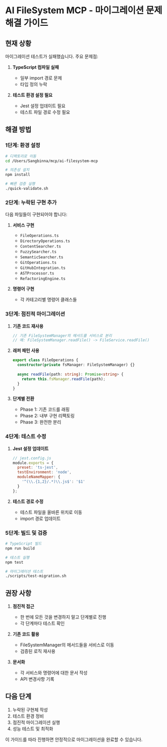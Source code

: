 # AI FileSystem MCP - 마이그레이션 문제 해결 가이드

## 현재 상황

마이그레이션 테스트가 실패했습니다. 주요 문제점:

1. **TypeScript 컴파일 실패**
   - 일부 import 경로 문제
   - 타입 정의 누락

2. **테스트 환경 설정 필요**
   - Jest 설정 업데이트 필요
   - 테스트 파일 경로 수정 필요

## 해결 방법

### 1단계: 환경 설정
```bash
# 디렉토리로 이동
cd /Users/Sangbinna/mcp/ai-filesystem-mcp

# 의존성 설치
npm install

# 빠른 검증 실행
./quick-validate.sh
```

### 2단계: 누락된 구현 추가

다음 파일들이 구현되어야 합니다:

1. **서비스 구현**
   - `FileOperations.ts`
   - `DirectoryOperations.ts`
   - `ContentSearcher.ts`
   - `FuzzySearcher.ts`
   - `SemanticSearcher.ts`
   - `GitOperations.ts`
   - `GitHubIntegration.ts`
   - `ASTProcessor.ts`
   - `RefactoringEngine.ts`

2. **명령어 구현**
   - 각 카테고리별 명령어 클래스들

### 3단계: 점진적 마이그레이션

1. **기존 코드 재사용**
   ```typescript
   // 기존 FileSystemManager의 메서드를 서비스로 분리
   // 예: FileSystemManager.readFile() -> FileService.readFile()
   ```

2. **래퍼 패턴 사용**
   ```typescript
   export class FileOperations {
     constructor(private fsManager: FileSystemManager) {}
     
     async readFile(path: string): Promise<string> {
       return this.fsManager.readFile(path);
     }
   }
   ```

3. **단계별 전환**
   - Phase 1: 기존 코드를 래핑
   - Phase 2: 내부 구현 리팩토링
   - Phase 3: 완전한 분리

### 4단계: 테스트 수정

1. **Jest 설정 업데이트**
   ```javascript
   // jest.config.js
   module.exports = {
     preset: 'ts-jest',
     testEnvironment: 'node',
     moduleNameMapper: {
       '^(\\.{1,2}/.*)\\.js$': '$1'
     }
   };
   ```

2. **테스트 경로 수정**
   - 테스트 파일을 올바른 위치로 이동
   - import 경로 업데이트

### 5단계: 빌드 및 검증

```bash
# TypeScript 빌드
npm run build

# 테스트 실행
npm test

# 마이그레이션 테스트
./scripts/test-migration.sh
```

## 권장 사항

1. **점진적 접근**
   - 한 번에 모든 것을 변경하지 말고 단계별로 진행
   - 각 단계마다 테스트 확인

2. **기존 코드 활용**
   - FileSystemManager의 메서드들을 서비스로 이동
   - 검증된 로직 재사용

3. **문서화**
   - 각 서비스와 명령어에 대한 문서 작성
   - API 변경사항 기록

## 다음 단계

1. 누락된 구현체 작성
2. 테스트 환경 정비
3. 점진적 마이그레이션 실행
4. 성능 테스트 및 최적화

이 가이드를 따라 진행하면 안정적으로 마이그레이션을 완료할 수 있습니다.
